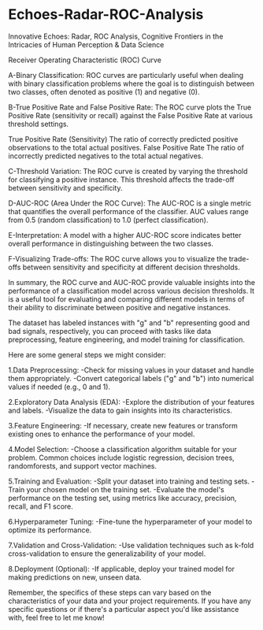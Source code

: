 # Echoes-Radar-ROC-Analysis

Innovative Echoes: Radar, ROC Analysis, Cognitive Frontiers in the Intricacies of Human Perception &amp; Data Science

Receiver Operating Characteristic (ROC) Curve

A-Binary Classification:
   ROC curves are particularly useful when dealing with binary classification problems where the goal is to distinguish between two classes, often denoted as positive (1) and negative (0).

B-True Positive Rate and False Positive Rate:
   The ROC curve plots the True Positive Rate (sensitivity or recall) against the False Positive Rate at various threshold settings.

   True Positive Rate (Sensitivity) The ratio of correctly predicted positive observations to the total actual positives.
   False Positive Rate The ratio of incorrectly predicted negatives to the total actual negatives.

C-Threshold Variation:
   The ROC curve is created by varying the threshold for classifying a positive instance. This threshold affects the trade-off between sensitivity and specificity.

D-AUC-ROC (Area Under the ROC Curve):
   The AUC-ROC is a single metric that quantifies the overall performance of the classifier. AUC values range from 0.5 (random classification) to 1.0 (perfect classification).

E-Interpretation:
   A model with a higher AUC-ROC score indicates better overall performance in distinguishing between the two classes.

F-Visualizing Trade-offs:
   The ROC curve allows you to visualize the trade-offs between sensitivity and specificity at different decision thresholds.

In summary, the ROC curve and AUC-ROC provide valuable insights into the performance of a classification model across various decision thresholds. It is a useful tool for evaluating and comparing different models in terms of their ability to discriminate between positive and negative instances.


The dataset has labeled instances with "g" and "b" representing good and bad signals, respectively, you can proceed with tasks like data preprocessing, feature engineering, and model training for classification.

Here are some general steps we might consider:

1.Data Preprocessing:
   -Check for missing values in your dataset and handle them appropriately.
   -Convert categorical labels ("g" and "b") into numerical values if needed (e.g., 0 and 1).

2.Exploratory Data Analysis (EDA):
   -Explore the distribution of your features and labels.
   -Visualize the data to gain insights into its characteristics.

3.Feature Engineering:
   -If necessary, create new features or transform existing ones to enhance the performance of your model.

4.Model Selection:
   -Choose a classification algorithm suitable for your problem. Common choices include logistic regression, decision trees, randomforests,    and support vector machines.

5.Training and Evaluation:
   -Split your dataset into training and testing sets.
   -Train your chosen model on the training set.
   -Evaluate the model's performance on the testing set, using metrics like accuracy, precision, recall, and F1 score.

6.Hyperparameter Tuning:
   -Fine-tune the hyperparameter of your model to optimize its performance.

7.Validation and Cross-Validation:
   -Use validation techniques such as k-fold cross-validation to ensure the generalizability of your model.

8.Deployment (Optional):
   -If applicable, deploy your trained model for making predictions on new, unseen data.

Remember, the specifics of these steps can vary based on the characteristics of your data and your project requirements. If you have any specific questions or if there's a particular aspect you'd like assistance with, feel free to let me know!
